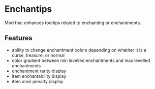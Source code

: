 # Enchantips
Mod that enhances tooltips related to enchanting or enchantments.

## Features
+ ability to change enchantment colors depending on whether it is a curse, treasure, or normal
+ color gradient between min levelled enchantments and max levelled enchantments
+ enchantment rarity display
+ item enchantability display
+ item anvil penalty display
